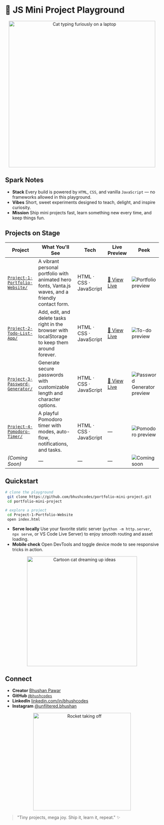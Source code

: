 # 🎉 JS Mini Project Playground

<p align="center">
  <img src="https://media.giphy.com/media/JIX9t2j0ZTN9S/giphy.gif" alt="Cat typing furiously on a laptop" width="480" />
</p>

## Spark Notes
- **Stack** Every build is powered by `HTML`, `CSS`, and vanilla `JavaScript` — no frameworks allowed in this playground.
- **Vibes** Short, sweet experiments designed to teach, delight, and inspire curiosity.
- **Mission** Ship mini projects fast, learn something new every time, and keep things fun.

## Projects on Stage
| Project | What You'll See | Tech | Live Preview | Peek |
| --- | --- | --- | --- | --- |
| [`Project-1-Portfolio-Website/`](Project-1-Portfolio-Website/) | A vibrant personal portfolio with animated hero fonts, Vanta.js waves, and a friendly contact form. | HTML · CSS · JavaScript | <a href="https://codepen.io/bhushcodes/full/ByjrpMd" target="_blank">🚀 View Live</a> | ![Portfolio preview](https://media.giphy.com/media/11sBLVxNs7v6WA/giphy.gif) |
| [`Project-2-Todo-List-App/`](Project-2-Todo-List-App/) | Add, edit, and delete tasks right in the browser with localStorage to keep them around forever. | HTML · CSS · JavaScript | <a href="https://codepen.io/bhushcodes/full/emJMgXx" target="_blank">🚀 View Live</a> | ![To-do preview](https://media.giphy.com/media/3oKIPnAiaMCws8nOsE/giphy.gif) |
| [`Project-3-Password-Generator/`](Project-3-Password-Generator/) | Generate secure passwords with customizable length and character options. | HTML · CSS · JavaScript | <a href="https://codepen.io/bhushcodes/full/dPGmemW" target="_blank">🚀 View Live</a> | ![Password Generator preview](https://media.giphy.com/media/3o7btPCcdNniyf0ArS/giphy.gif) |
| [`Project-4-Pomodoro-Timer/`](Project-4-Pomodoro-Timer/) | A playful Pomodoro timer with modes, auto-flow, notifications, and tasks. | HTML · CSS · JavaScript | — | ![Pomodoro preview](https://media.giphy.com/media/WoWm8YzFQJg5i/giphy.gif) |
| *(Coming Soon)* | — | — | — | ![Coming soon](https://media.giphy.com/media/tXL4FHPSnVJ0A/giphy.gif) |

## Quickstart
```bash
# clone the playground
 git clone https://github.com/bhushcodes/portfolio-mini-project.git
 cd portfolio-mini-project

# explore a project
 cd Project-1-Portfolio-Website
 open index.html
```
- **Serve locally** Use your favorite static server (`python -m http.server`, `npx serve`, or VS Code Live Server) to enjoy smooth routing and asset loading.
- **Mobile check** Open DevTools and toggle device mode to see responsive tricks in action.

<p align="center">
  <img src="https://media.giphy.com/media/l4pLY0zySvluEvr0c/giphy.gif" alt="Cartoon cat dreaming up ideas" width="360" />
</p>


## Connect
- **Creator** [Bhushan Pawar](https://bhushan-pawar.vercel.app/)
- **GitHub** [`@bhushcodes`](https://github.com/bhushcodes)
- **LinkedIn** [linkedin.com/in/bhushcodes](https://www.linkedin.com/in/bhushcodes/)
- **Instagram** [@unfiltered.bhushan](https://www.instagram.com/unfiltered.bhushan/)

<p align="center">
  <img src="https://media1.giphy.com/media/v1.Y2lkPTc5MGI3NjExbWJxY3NndHQ5MWN5ZHY1MGJqcXV1b2tkMjFxNnBjaTA5a3dvMGtmeiZlcD12MV9pbnRlcm5hbF9naWZfYnlfaWQmY3Q9Zw/nR4L10XlJcSeQ/giphy.gif" alt="Rocket taking off" width="320" />
</p>

> "Tiny projects, mega joy. Ship it, learn it, repeat." ✨
